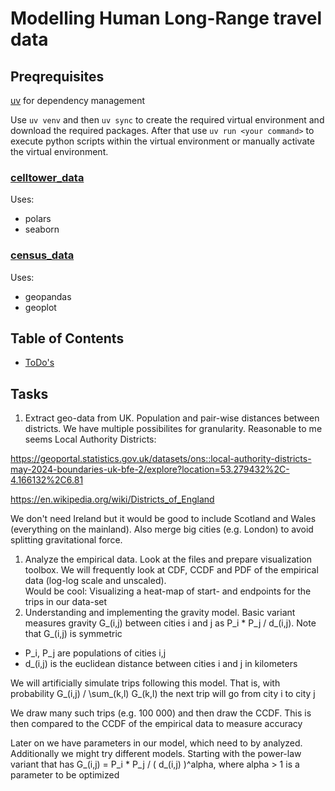 # Modelling Human Long-Range travel data

## Preqrequisites

[uv](https://github.com/astral-sh/uv) for dependency management

Use `uv venv` and then `uv sync` to create the required virtual environment and download the required packages.
After that use `uv run <your command>` to execute python scripts within the virtual environment or manually activate the virtual environment.

### [celltower_data](./celltower_data/README.md)
Uses: 
- polars
- seaborn

### [census_data](./census_data/README.md)
Uses:
- geopandas
- geoplot

## Table of Contents

- [ToDo's](./TODO.md)

## Tasks

1. Extract geo-data from UK. Population and pair-wise distances between districts. We have multiple possibilites for granularity. Reasonable to me seems Local Authority Districts:

<https://geoportal.statistics.gov.uk/datasets/ons::local-authority-districts-may-2024-boundaries-uk-bfe-2/explore?location=53.279432%2C-4.166132%2C6.81>

<https://en.wikipedia.org/wiki/Districts_of_England>

We don't need Ireland but it would be good to include Scotland and Wales (everything on the mainland). Also merge big cities (e.g. London) to avoid splitting gravitational force.

1. Analyze the empirical data. Look at the files and prepare visualization toolbox. We will frequently look at CDF, CCDF and PDF of the empirical data (log-log scale and unscaled).  
   Would be cool: Visualizing a heat-map of start- and endpoints for the trips in our data-set
2. Understanding and implementing the gravity model. Basic variant measures gravity G\_(i,j) between cities i and j as P_i \* P_j / d\_(i,j). Note that G\_(i,j) is symmetric

- P_i, P_j are populations of cities i,j
- d\_(i,j) is the euclidean distance between cities i and j in kilometers

We will artificially simulate trips following this model. That is, with probability G\_(i,j) / \\sum\_(k,l) G\_(k,l) the next trip will go from city i to city j

We draw many such trips (e.g. 100 000) and then draw the CCDF. This is then compared to the CCDF of the empirical data to measure accuracy

Later on we have parameters in our model, which need to by analyzed. Additionally we might try different models. Starting with the power-law variant that has G\_(i,j) = P_i \* P_j / ( d\_(i,j) )^alpha, where alpha > 1 is a parameter to be optimized